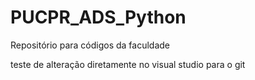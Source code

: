 # PUCPR_ADS_Python

Repositório para códigos da faculdade

teste de alteração diretamente no visual studio para o git
